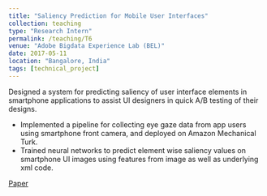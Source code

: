 ```yaml
---
title: "Saliency Prediction for Mobile User Interfaces"
collection: teaching
type: "Research Intern"
permalink: /teaching/T6
venue: "Adobe Bigdata Experience Lab (BEL)"
date: 2017-05-11
location: "Bangalore, India"
tags: [technical_project]
---
```


Designed a system for predicting saliency of user interface elements in smartphone applications to assist UI designers in quick A/B testing of their designs.

* Implemented a pipeline for collecting eye gaze data from app users using smartphone front camera, and deployed on Amazon Mechanical Turk.
* Trained neural networks to predict element wise saliency values on smartphone UI images using features from image as well as underlying xml code.

[Paper](https://arxiv.org/pdf/1711.03726.pdf)